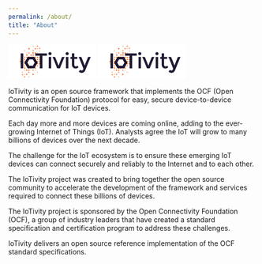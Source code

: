 ```yaml
---
permalink: /about/
title: "About"
---
```



![alt text](/assets/images/IoTivity-logo.png "IoTivity Logo")
![alt text](/../assets/images/IoTivity-logo.png "IoTivity Logo 2")

IoTivity is an open source framework that implements the OCF (Open Connectivity Foundation) protocol for easy, secure device-to-device communication for IoT devices.

Each day more and more devices are coming online, adding to the ever-growing Internet of Things (IoT). Analysts agree the IoT will grow to many billions of devices over the next decade.

The challenge for the IoT ecosystem is to ensure these emerging IoT devices can connect securely and reliably to the Internet and to each other.

The IoTivity project was created to bring together the open source community to accelerate the development of the framework and services required to connect these billions of devices.

The IoTivity project is sponsored by the Open Connectivity Foundation (OCF), a group of industry leaders that have created a standard specification and certification program to address these challenges.

IoTivity delivers an open source reference implementation of the OCF standard specifications.



